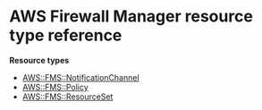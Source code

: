 # AWS Firewall Manager resource type reference<a name="AWS_FMS"></a>

**Resource types**

- [AWS::FMS::NotificationChannel](aws-resource-fms-notificationchannel.md)
- [AWS::FMS::Policy](aws-resource-fms-policy.md)
- [AWS::FMS::ResourceSet](aws-resource-fms-resourceset.md)

